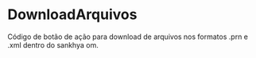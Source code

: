# DownloadArquivos
Código de botão de ação para download de arquivos nos formatos .prn e .xml dentro do sankhya om. 
